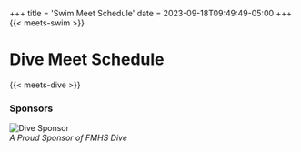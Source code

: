+++
title = 'Swim Meet Schedule'
date = 2023-09-18T09:49:49-05:00
+++
{{< meets-swim >}}

# Dive Meet Schedule 
{{< meets-dive >}}

### Sponsors
![Dive Sponsor](/img/Sponsor-Dr-Tenney-Dive2024-03-08.jpg)  
*A Proud Sponsor of FMHS Dive*